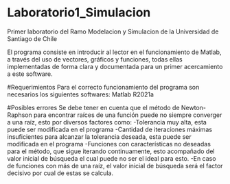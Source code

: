 # Laboratorio1_Simulacion
Primer laboratorio del Ramo Modelacion y Simulacion de la Universidad de Santiago de Chile

El programa consiste en introducir al lector en el funcionamiento de Matlab, a través del uso de vectores, gráficos y funciones, todas ellas implementadas de forma clara y documentada para un primer acercamiento a este software.

#Requerimientos
Para el correcto funcionamiento del programa son necesarios los siguientes softwares:
Matlab R2021a

#Posibles errores
Se debe tener en cuenta que el método de Newton-Raphson para encontrar raíces de una función puede no siempre converger a una raíz, esto por diversos factores como:
	-Tolerancia muy alta, esta puede ser modificada en el programa
	-Cantidad de iteraciones máximas insuficientes para alcanzar la tolerancia deseada, esta puede ser modificada en el programa
	-Funciones con características no deseadas para el método, que sigue iterando continuamente, esto acompañado del valor inicial de búsqueda el cual puede no ser el ideal para esto.
	-En caso de funciones con más de una raíz, el valor inicial de búsqueda será el factor decisivo por cual de estas se calcula.
